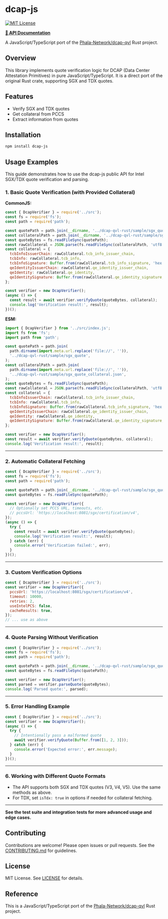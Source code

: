 # dcap-js

[![MIT License](https://img.shields.io/badge/License-MIT-yellow.svg)](LICENSE)

**[📖 API Documentation](https://LIT-Protocol.github.io/dcap-qvl-ts/)**

A JavaScript/TypeScript port of the [Phala-Network/dcap-qvl](https://github.com/Phala-Network/dcap-qvl) Rust project.

## Overview

This library implements quote verification logic for DCAP (Data Center Attestation Primitives) in pure JavaScript/TypeScript. It is a direct port of the original Rust crate, supporting SGX and TDX quotes.

## Features

- Verify SGX and TDX quotes
- Get collateral from PCCS
- Extract information from quotes

## Installation

```bash
npm install dcap-js
```

## Usage Examples

This guide demonstrates how to use the dcap-js public API for Intel SGX/TDX quote verification and parsing.

### 1. Basic Quote Verification (with Provided Collateral)

**CommonJS:**

```js
const { DcapVerifier } = require('../src');
const fs = require('fs');
const path = require('path');

const quotePath = path.join(__dirname, '../dcap-qvl-rust/sample/sgx_quote');
const collateralPath = path.join(__dirname, '../dcap-qvl-rust/sample/sgx_quote_collateral.json');
const quoteBytes = fs.readFileSync(quotePath);
const rawCollateral = JSON.parse(fs.readFileSync(collateralPath, 'utf8'));
const collateral = {
  tcbInfoIssuerChain: rawCollateral.tcb_info_issuer_chain,
  tcbInfo: rawCollateral.tcb_info,
  tcbInfoSignature: Buffer.from(rawCollateral.tcb_info_signature, 'hex'),
  qeIdentityIssuerChain: rawCollateral.qe_identity_issuer_chain,
  qeIdentity: rawCollateral.qe_identity,
  qeIdentitySignature: Buffer.from(rawCollateral.qe_identity_signature, 'hex'),
};

const verifier = new DcapVerifier();
(async () => {
  const result = await verifier.verifyQuote(quoteBytes, collateral);
  console.log('Verification result:', result);
})();
```

**ESM:**

```js
import { DcapVerifier } from '../src/index.js';
import fs from 'fs';
import path from 'path';

const quotePath = path.join(
  path.dirname(import.meta.url.replace('file://', '')),
  '../dcap-qvl-rust/sample/sgx_quote',
);
const collateralPath = path.join(
  path.dirname(import.meta.url.replace('file://', '')),
  '../dcap-qvl-rust/sample/sgx_quote_collateral.json',
);
const quoteBytes = fs.readFileSync(quotePath);
const rawCollateral = JSON.parse(fs.readFileSync(collateralPath, 'utf8'));
const collateral = {
  tcbInfoIssuerChain: rawCollateral.tcb_info_issuer_chain,
  tcbInfo: rawCollateral.tcb_info,
  tcbInfoSignature: Buffer.from(rawCollateral.tcb_info_signature, 'hex'),
  qeIdentityIssuerChain: rawCollateral.qe_identity_issuer_chain,
  qeIdentity: rawCollateral.qe_identity,
  qeIdentitySignature: Buffer.from(rawCollateral.qe_identity_signature, 'hex'),
};

const verifier = new DcapVerifier();
const result = await verifier.verifyQuote(quoteBytes, collateral);
console.log('Verification result:', result);
```

---

### 2. Automatic Collateral Fetching

```js
const { DcapVerifier } = require('../src');
const fs = require('fs');
const path = require('path');

const quotePath = path.join(__dirname, '../dcap-qvl-rust/sample/sgx_quote');
const quoteBytes = fs.readFileSync(quotePath);

const verifier = new DcapVerifier({
  // Optionally set PCCS URL, timeouts, etc.
  // pccsUrl: 'https://localhost:8081/sgx/certification/v4',
});
(async () => {
  try {
    const result = await verifier.verifyQuote(quoteBytes);
    console.log('Verification result:', result);
  } catch (err) {
    console.error('Verification failed:', err);
  }
})();
```

---

### 3. Custom Verification Options

```js
const { DcapVerifier } = require('../src');
const verifier = new DcapVerifier({
  pccsUrl: 'https://localhost:8081/sgx/certification/v4',
  timeout: 10000,
  retries: 2,
  useIntelPCS: false,
  cacheResults: true,
});
// ... use as above
```

---

### 4. Quote Parsing Without Verification

```js
const { DcapVerifier } = require('../src');
const fs = require('fs');
const path = require('path');

const quotePath = path.join(__dirname, '../dcap-qvl-rust/sample/sgx_quote');
const quoteBytes = fs.readFileSync(quotePath);

const verifier = new DcapVerifier();
const parsed = verifier.parseQuote(quoteBytes);
console.log('Parsed quote:', parsed);
```

---

### 5. Error Handling Example

```js
const { DcapVerifier } = require('../src');
const verifier = new DcapVerifier();
(async () => {
  try {
    // Intentionally pass a malformed quote
    await verifier.verifyQuote(Buffer.from([1, 2, 3]));
  } catch (err) {
    console.error('Expected error:', err.message);
  }
})();
```

---

### 6. Working with Different Quote Formats

- The API supports both SGX and TDX quotes (V3, V4, V5). Use the same methods as above.
- For TDX, set `isTdx: true` in options if needed for collateral fetching.

---

**See the test suite and integration tests for more advanced usage and edge cases.**

## Contributing

Contributions are welcome! Please open issues or pull requests. See the [CONTRIBUTING.md](CONTRIBUTING.md) for guidelines.

## License

MIT License. See [LICENSE](LICENSE) for details.

## Reference

This is a JavaScript/TypeScript port of the [Phala-Network/dcap-qvl](https://github.com/Phala-Network/dcap-qvl) Rust project.
